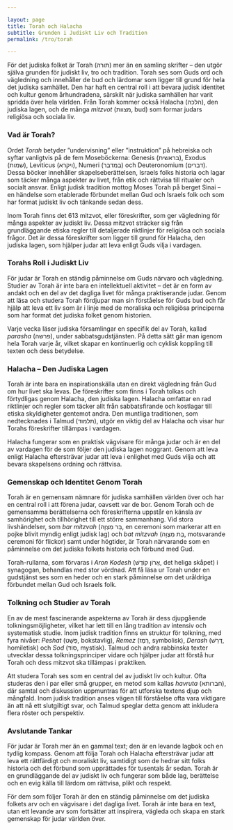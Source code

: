 ```yaml
---

layout: page  
title: Torah och Halacha  
subtitle: Grunden i Judiskt Liv och Tradition  
permalink: /tro/torah  

---
```


För det judiska folket är Torah (תורה) mer än en samling skrifter – den utgör själva grunden för judiskt liv, tro och tradition. Torah ses som Guds ord och vägledning och innehåller de bud och lärdomar som ligger till grund för hela det judiska samhället. Den har haft en central roll i att bevara judisk identitet och kultur genom århundradena, särskilt när judiska samhällen har varit spridda över hela världen. Från Torah kommer också Halacha (הלכה), den judiska lagen, och de många *mitzvot* (מצוות, bud) som formar judars religiösa och sociala liv.

### Vad är Torah?

Ordet *Torah* betyder ”undervisning” eller ”instruktion” på hebreiska och syftar vanligtvis på de fem Moseböckerna: Genesis (בראשית), Exodus (שמות), Leviticus (ויקרא), Numeri (במדבר) och Deuteronomium (דברים). Dessa böcker innehåller skapelseberättelsen, Israels folks historia och lagar som täcker många aspekter av livet, från etik och rättvisa till ritualer och socialt ansvar. Enligt judisk tradition mottog Moses Torah på berget Sinai – en händelse som etablerade förbundet mellan Gud och Israels folk och som har format judiskt liv och tänkande sedan dess.

Inom Torah finns det 613 mitzvot, eller föreskrifter, som ger vägledning för många aspekter av judiskt liv. Dessa mitzvot sträcker sig från grundläggande etiska regler till detaljerade riktlinjer för religiösa och sociala frågor. Det är dessa föreskrifter som ligger till grund för Halacha, den judiska lagen, som hjälper judar att leva enligt Guds vilja i vardagen.

### Torahs Roll i Judiskt Liv

För judar är Torah en ständig påminnelse om Guds närvaro och vägledning. Studier av Torah är inte bara en intellektuell aktivitet – det är en form av andakt och en del av det dagliga livet för många praktiserande judar. Genom att läsa och studera Torah fördjupar man sin förståelse för Guds bud och får hjälp att leva ett liv som är i linje med de moraliska och religiösa principerna som har format det judiska folket genom historien.

Varje vecka läser judiska församlingar en specifik del av Torah, kallad *parasha* (פרשה), under sabbatsgudstjänsten. På detta sätt går man igenom hela Torah varje år, vilket skapar en kontinuerlig och cyklisk koppling till texten och dess betydelse.

### Halacha – Den Judiska Lagen

Torah är inte bara en inspirationskälla utan en direkt vägledning från Gud om hur livet ska levas. De föreskrifter som finns i Torah tolkas och förtydligas genom Halacha, den judiska lagen. Halacha omfattar en rad riktlinjer och regler som täcker allt från sabbatsfirande och kostlagar till etiska skyldigheter gentemot andra. Den muntliga traditionen, som nedtecknades i Talmud (תלמוד), utgör en viktig del av Halacha och visar hur Torahs föreskrifter tillämpas i vardagen.

Halacha fungerar som en praktisk vägvisare för många judar och är en del av vardagen för de som följer den judiska lagen noggrant. Genom att leva enligt Halacha eftersträvar judar att leva i enlighet med Guds vilja och att bevara skapelsens ordning och rättvisa.

### Gemenskap och Identitet Genom Torah

Torah är en gemensam nämnare för judiska samhällen världen över och har en central roll i att förena judar, oavsett var de bor. Genom Torah och de gemensamma berättelserna och föreskrifterna uppstår en känsla av samhörighet och tillhörighet till ett större sammanhang. Vid stora livshändelser, som *bar mitzvah* (בַּר מִצְוָה, en ceremoni som markerar att en pojke blivit myndig enligt judisk lag) och *bat mitzvah* (בַּת מִצְוָה, motsvarande ceremoni för flickor) samt under högtider, är Torah närvarande som en påminnelse om det judiska folkets historia och förbund med Gud.

Torah-rullarna, som förvaras i *Aron Kodesh* (אֲרוֹן קוֹדֶשׁ, det heliga skåpet) i synagogan, behandlas med stor vördnad. Att få läsa ur Torah under en gudstjänst ses som en heder och en stark påminnelse om det uråldriga förbundet mellan Gud och Israels folk.

### Tolkning och Studier av Torah

En av de mest fascinerande aspekterna av Torah är dess djupgående tolkningsmöjligheter, vilket har lett till en lång tradition av intensiv och systematisk studie. Inom judisk tradition finns en struktur för tolkning, med fyra nivåer: *Peshat* (פְּשָׁט, bokstavlig), *Remez* (רֶמֶז, symbolisk), *Derash* (דְּרַשׁ, homiletisk) och *Sod* (סוֹד, mystisk). Talmud och andra rabbinska texter utvecklar dessa tolkningsprinciper vidare och hjälper judar att förstå hur Torah och dess mitzvot ska tillämpas i praktiken.

Att studera Torah ses som en central del av judiskt liv och kultur. Ofta studeras den i par eller små grupper, en metod som kallas *havruta* (חברותא), där samtal och diskussion uppmuntras för att utforska textens djup och mångfald. Inom judisk tradition anses vägen till förståelse ofta vara viktigare än att nå ett slutgiltigt svar, och Talmud speglar detta genom att inkludera flera röster och perspektiv.

### Avslutande Tankar

För judar är Torah mer än en gammal text; den är en levande lagbok och en tydlig kompass. Genom att följa Torah och Halacha eftersträvar judar att leva ett rättfärdigt och moraliskt liv, samtidigt som de hedrar sitt folks historia och det förbund som upprättades för tusentals år sedan. Torah är en grundläggande del av judiskt liv och fungerar som både lag, berättelse och en evig källa till lärdom om rättvisa, plikt och respekt.

För dem som följer Torah är den en ständig påminnelse om det judiska folkets arv och en vägvisare i det dagliga livet. Torah är inte bara en text, utan ett levande arv som fortsätter att inspirera, vägleda och skapa en stark gemenskap för judar världen över.